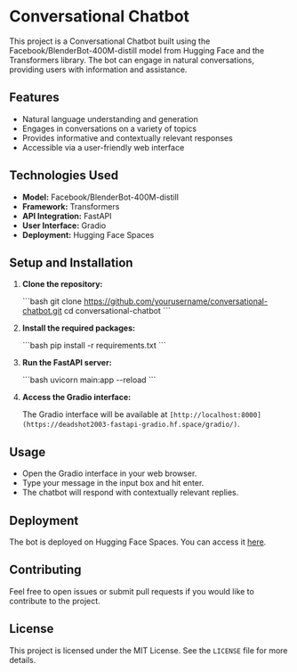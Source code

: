 # Conversational Chatbot

This project is a Conversational Chatbot built using the Facebook/BlenderBot-400M-distill model from Hugging Face and the Transformers library. The bot can engage in natural conversations, providing users with information and assistance.

## Features

- Natural language understanding and generation
- Engages in conversations on a variety of topics
- Provides informative and contextually relevant responses
- Accessible via a user-friendly web interface

## Technologies Used

- **Model:** Facebook/BlenderBot-400M-distill
- **Framework:** Transformers
- **API Integration:** FastAPI
- **User Interface:** Gradio
- **Deployment:** Hugging Face Spaces

## Setup and Installation

1. **Clone the repository:**

    \`\`\`bash
    git clone https://github.com/yourusername/conversational-chatbot.git
    cd conversational-chatbot
    \`\`\`

2. **Install the required packages:**

    \`\`\`bash
    pip install -r requirements.txt
    \`\`\`

3. **Run the FastAPI server:**

    \`\`\`bash
    uvicorn main:app --reload
    \`\`\`

4. **Access the Gradio interface:**

    The Gradio interface will be available at `[http://localhost:8000](https://deadshot2003-fastapi-gradio.hf.space/gradio/)`.

## Usage

- Open the Gradio interface in your web browser.
- Type your message in the input box and hit enter.
- The chatbot will respond with contextually relevant replies.

## Deployment

The bot is deployed on Hugging Face Spaces. You can access it [here]([https://huggingface.co/spaces/yourusername/conversational-chatbot](https://deadshot2003-fastapi-gradio.hf.space/gradio/)).

## Contributing

Feel free to open issues or submit pull requests if you would like to contribute to the project.

## License

This project is licensed under the MIT License. See the `LICENSE` file for more details.
